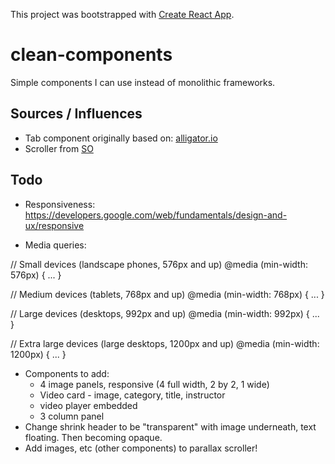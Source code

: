 This project was bootstrapped with [Create React App](https://github.com/facebook/create-react-app).

# clean-components

Simple components I can use instead of monolithic frameworks.

## Sources / Influences

* Tab component originally based on: [alligator.io](https://alligator.io/react/tabs-component/)
* Scroller from [SO](https://stackoverflow.com/questions/16688545/scroll-div-over-another-div)

## Todo

* Responsiveness: https://developers.google.com/web/fundamentals/design-and-ux/responsive

* Media queries:

// Small devices (landscape phones, 576px and up)
@media (min-width: 576px) { ... }

// Medium devices (tablets, 768px and up)
@media (min-width: 768px) { ... }

// Large devices (desktops, 992px and up)
@media (min-width: 992px) { ... }

// Extra large devices (large desktops, 1200px and up)
@media (min-width: 1200px) { ... }

* Components to add:
  - 4 image panels, responsive (4 full width, 2 by 2, 1 wide)
  - Video card - image, category, title, instructor
  - video player embedded
  - 3 column panel
* Change shrink header to be "transparent" with image underneath, text floating.  Then becoming opaque.
* Add images, etc (other components) to parallax scroller!
